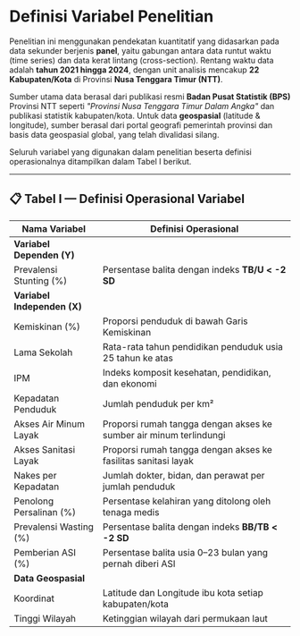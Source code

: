 # Definisi Variabel Penelitian

Penelitian ini menggunakan pendekatan kuantitatif yang didasarkan pada data sekunder berjenis **panel**, yaitu gabungan antara data runtut waktu (time series) dan data kerat lintang (cross-section). Rentang waktu data adalah **tahun 2021 hingga 2024**, dengan unit analisis mencakup **22 Kabupaten/Kota** di Provinsi **Nusa Tenggara Timur (NTT)**.

Sumber utama data berasal dari publikasi resmi **Badan Pusat Statistik (BPS)** Provinsi NTT seperti _"Provinsi Nusa Tenggara Timur Dalam Angka"_ dan publikasi statistik kabupaten/kota. Untuk data **geospasial** (latitude & longitude), sumber berasal dari portal geografi pemerintah provinsi dan basis data geospasial global, yang telah divalidasi silang.

Seluruh variabel yang digunakan dalam penelitian beserta definisi operasionalnya ditampilkan dalam Tabel I berikut.

---

## 📋 Tabel I — Definisi Operasional Variabel

| **Nama Variabel**           | **Definisi Operasional**                                                             |
|----------------------------|----------------------------------------------------------------------------------------|
| **Variabel Dependen (Y)**  |                                                                                        |
| Prevalensi Stunting (%)     | Persentase balita dengan indeks **TB/U < -2 SD**                                      |
| **Variabel Independen (X)**|                                                                                        |
| Kemiskinan (%)              | Proporsi penduduk di bawah Garis Kemiskinan                                           |
| Lama Sekolah                | Rata-rata tahun pendidikan penduduk usia 25 tahun ke atas                            |
| IPM                         | Indeks komposit kesehatan, pendidikan, dan ekonomi                                    |
| Kepadatan Penduduk          | Jumlah penduduk per km²                                                               |
| Akses Air Minum Layak       | Proporsi rumah tangga dengan akses ke sumber air minum terlindungi                   |
| Akses Sanitasi Layak        | Proporsi rumah tangga dengan akses ke fasilitas sanitasi layak                       |
| Nakes per Kepadatan         | Jumlah dokter, bidan, dan perawat per jumlah penduduk                                |
| Penolong Persalinan (%)     | Persentase kelahiran yang ditolong oleh tenaga medis                                 |
| Prevalensi Wasting (%)      | Persentase balita dengan indeks **BB/TB < -2 SD**                                     |
| Pemberian ASI (%)           | Persentase balita usia 0–23 bulan yang pernah diberi ASI                             |
| **Data Geospasial**        |                                                                                        |
| Koordinat                   | Latitude dan Longitude ibu kota setiap kabupaten/kota                                |
| Tinggi Wilayah              | Ketinggian wilayah dari permukaan laut                                                |
